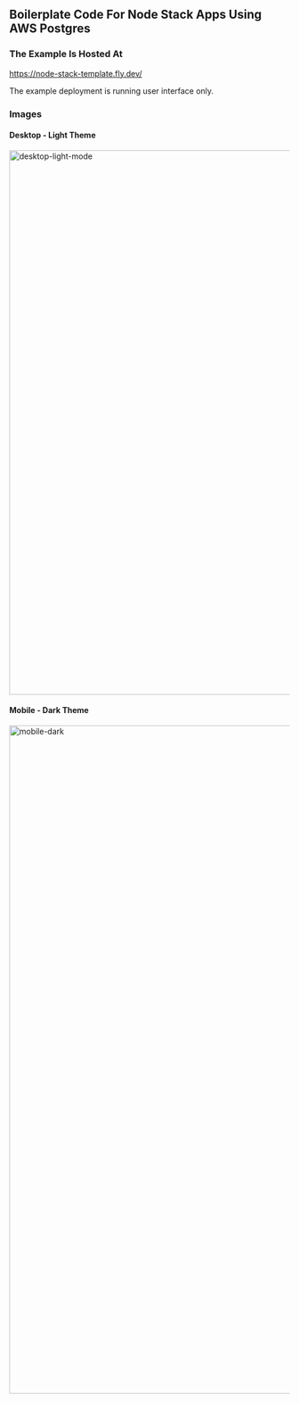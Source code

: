 ## Boilerplate Code For Node Stack Apps Using AWS Postgres

### The Example Is Hosted At

https://node-stack-template.fly.dev/

The example deployment is running user interface only.

### Images

#### Desktop - Light Theme

<img width="976" alt="desktop-light-mode" src="https://github.com/user-attachments/assets/534e9014-7958-495d-ae3c-a6e9006b9bb5">

#### Mobile - Dark Theme

<img width="1198" alt="mobile-dark" src="https://github.com/user-attachments/assets/f6461cb2-5fdb-48ed-8e88-5fce65d364f6">

